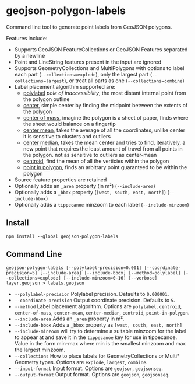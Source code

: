 # geojson-polygon-labels

Command line tool to generate point labels from GeoJSON polygons.

Features include:

 * Supports GeoJSON FeatureCollections or GeoJSON Features separated by a newline
 * Point and LineString features present in the input are ignored
 * Supports GeometryCollections and MultiPolygons with options to label each part (`--collections=explode`), only the largest part (`--collections=largest`), or treat all parts as one (`--collections=combine`)
 * Label placement algorithm supported are:
   * [polylabel](https://github.com/mapbox/polylabel) *pole of inaccessibility*, the most distant internal point from the polygon outline
   * [center](https://turfjs.org/docs/api/center), simple center by finding the midpoint between the extents of the polygon
   * [center of mass](https://turfjs.org/docs/api/centerOfMass), imagine the polygon is a sheet of paper, finds where the sheet would balance on a fingertip
   * [center mean](https://turfjs.org/docs/api/centerMean), takes the average of all the coordinates, unlike center it is sensitive to clusters and outliers
   * [center median](https://turfjs.org/docs/api/centerMedian), takes the mean center and tries to find, iteratively, a new point that requires the least amount of travel from all points in the polygon. not as sensitive to outliers as center-mean
   * [centroid](https://turfjs.org/docs/api/centroid), find the mean of all the verticies within the polygon
   * [point in polygon](https://turfjs.org/docs/api/pointOnFeature), finds an arbitrary point guaranteed to be within the polygon
 * Source feature properties are retained
 * Optionally adds an `_area` property (in m²) (`--include-area`)
 * Optionally adds a `_bbox` property (`[west, south, east, north]`) (`--include-bbox`)
 * Optionally adds a `tippecanoe` minzoom to each label (`--include-minzoom`)

## Install

    npm install --global geojson-polygon-labels

## Command Line

    geojson-polygon-labels [--polylabel-precision=0.001] [--coordinate-precision=5] [--include-area] [--include-bbox] [--method=polylabel] [--collections=explode] [--include-minzoom=0-16] [--verbose] layer.geojson > labels.geojson

 - `--polylabel-precision` Polylabel precision. Defaults to `0.000001`.
 - `--coordinate-precision` Output coordinate precision. Defaults to `5`.
 - `--method` Label placement algorithm. Options are `polylabel`, `centroid`, `center-of-mass`, `center-mean`, `center-median`, `centroid`, `point-in-polygon`.
 - `--include-area` Adds an `_area` property in m².
 - `--include-bbox` Adds a `_bbox` property as `[west, south, east, north]`
 - `--include-minzoom` will try to determine a suitable minzoom for the label to appear at and save it in the `tippecanoe` key for use in tippecanoe. Value in the form min-max where min is the smallest minzoom and max the largest minzoom.
 - `--collections` How to place labels for GeometryCollections or Multi\* Geometry types. Options are `explode`, `largest`, `combine`.
 - `--input-format` Input format. Options are `geojson`, `geojsonseq`.
 - `--output-format` Output format. Options are `geojson`, `geojsonseq`.
